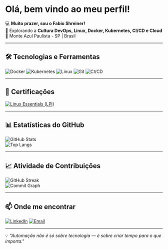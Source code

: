 # Olá, bem vindo ao meu perfil!

💻 **Muito prazer, sou o Fabio Shreiner!**  
🚀 Explorando a **Cultura DevOps, Linux, Docker, Kubernetes, CI/CD e Cloud**  
📍 Monte Azul Paulista - SP | Brasil  

---

## 🛠️ Tecnologias e Ferramentas
![Docker](https://img.shields.io/badge/-Docker-2496ED?logo=docker&logoColor=white&style=flat)
![Kubernetes](https://img.shields.io/badge/-Kubernetes-326CE5?logo=kubernetes&logoColor=white&style=flat)
![Linux](https://img.shields.io/badge/-Linux-FCC624?logo=linux&logoColor=black&style=flat)
![Git](https://img.shields.io/badge/-Git-F05032?logo=git&logoColor=white&style=flat)
![CI/CD](https://img.shields.io/badge/-CI%2FCD-2088FF?logo=github-actions&logoColor=white&style=flat)

---

## 📖 Certificações
[![Linux Essentials (LPI)]()](http://lpi.org/v/LPI000547862/cc4q83rfen)

---

## 📊 Estatísticas do GitHub
![GitHub Stats](https://github-readme-stats.vercel.app/api?username=fshreiner&show_icons=true&theme=tokyonight)  
![Top Langs](https://github-readme-stats.vercel.app/api/top-langs/?username=fshreiner&layout=compact&theme=tokyonight)

---

## 📈 Atividade de Contribuições
![GitHub Streak](https://streak-stats.demolab.com?user=fshreiner&theme=tokyonight&date_format=j%20M%5B%20Y%5D)  
![Commit Graph](https://github-readme-activity-graph.vercel.app/graph?username=fshreiner&theme=react-dark&hide_border=true&area=true)

---

## 📫 Onde me encontrar
[![LinkedIn](https://img.shields.io/badge/-LinkedIn-0A66C2?logo=linkedin&logoColor=white&style=flat)](https://www.linkedin.com/in/fabio-shreiner/)
[![Email](https://img.shields.io/badge/-Email-D14836?logo=gmail&logoColor=white&style=flat)](mailto:fshreiner21@gmail.com)

---

💡 *"Automação não é só sobre tecnologia — é sobre criar tempo para o que importa."*
